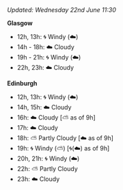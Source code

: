 *Updated: Wednesday 22nd June 11:30*

**Glasgow**

* 12h, 13h: :cyclone: Windy (:cloud:)
* 14h - 18h: :cloud: Cloudy
* 19h - 21h: :cyclone: Windy (:cloud:)
* 22h, 23h: :cloud: Cloudy

**Edinburgh**

* 12h, 13h: :cyclone: Windy (:cloud:)
* 14h, 15h: :cloud: Cloudy
* 16h: :cloud: Cloudy [:partly_sunny: as of 9h]
* 17h: :cloud: Cloudy
* 18h: :partly_sunny: Partly Cloudy [:cloud: as of 9h]
* 19h: :cyclone: Windy (:partly_sunny:) [:cyclone:(:cloud:) as of 9h]
* 20h, 21h: :cyclone: Windy (:cloud:)
* 22h: :partly_sunny: Partly Cloudy
* 23h: :cloud: Cloudy
